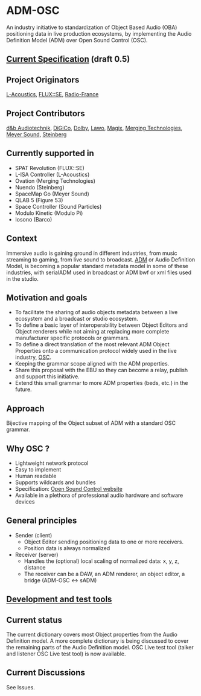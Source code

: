 # ADM-OSC
An industry initiative to standardization of Object Based Audio (OBA) positioning data in live production ecosystems, by implementing the Audio Definition Model (ADM) over Open Sound Control (OSC).

## [Current Specification](https://github.com/immersive-audio-live/ADM-OSC/blob/main/docs/ADM-OSC_0.5.md) (draft 0.5)

## Project Originators
[L-Acoustics](https://www.l-acoustics.com/), [FLUX::SE](https://www.flux.audio/), [Radio-France](https://www.radiofrance.com/innovation-nouveaux-formats)

## Project Contributors
[d&b Audiotechnik](https://www.dbaudio.com/), [DiGiCo](https://digico.biz/), [Dolby](https://www.dolby.com), [Lawo](https://lawo.com/), [Magix](https://www.magix.com/), [Merging Technologies](https://www.merging.com/), [Meyer Sound](https://meyersound.com/), [Steinberg](https://www.steinberg.net/)

## Currently supported in
- SPAT Revolution (FLUX::SE)
- L-ISA Controller (L-Acoustics)
- Ovation (Merging Technologies)
- Nuendo (Steinberg)
- SpaceMap Go (Meyer Sound)
- QLAB 5 (Figure 53)
- Space Controller (Sound Particles)
- Modulo Kinetic (Modulo Pi)
- Iosono (Barco)

## Context
Immersive audio is gaining ground in different industries, from music streaming to gaming, from live sound to broadcast. [ADM](https://adm.ebu.io/) or Audio Definition Model, is becoming a popular standard metadata model in some of these industries, with serialADM used in broadcast or ADM bwf or xml files used in the studio.

## Motivation and goals
* To facilitate the sharing of audio objects metadata between a live ecosystem and a broadcast or studio ecosystem.
* To define a basic layer of interoperability between Object Editors and Object renderers while not aiming at replacing more complete manufacturer specific protocols or grammars.
* To define a direct translation of the most relevant ADM Object Properties onto a communication protocol widely used in the live industry, [OSC](https://opensoundcontrol.stanford.edu/index.html).
* Keeping the grammar scope aligned with the ADM properties.
* Share this proposal with the EBU so they can become a relay, publish and support this initiative.
* Extend this small grammar to more ADM properties (beds, etc.) in the future.

## Approach
Bijective mapping of the Object subset of ADM with a standard OSC grammar.

## Why OSC ?
* Lightweight network protocol
* Easy to implement
* Human readable
* Supports wildcards and bundles
* Specification: [Open Sound Control website](http://opensoundcontrol.org/)
* Available in a plethora of professional audio hardware and software devices

## General principles
* Sender (client)
  * Object Editor sending positioning data to one or more receivers.
  * Position data is always normalized 
* Receiver (server)
  * Handles the (optional) local scaling of normalized data: x, y, z, distance
  * The receiver can be a DAW, an ADM renderer, an object editor, a bridge (ADM-OSC <-> sADM)
  
## [Development and test tools](./dev_and_test.md)

## Current status
The current dictionary covers most Object properties from the Audio Definition model.
A more complete dictionary is being discussed to cover the remaining parts of the Audio Definition model.
OSC Live test tool (talker and listener OSC Live test tool) is now available.

## Current Discussions
See Issues.

